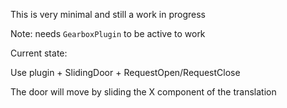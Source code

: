 This is very minimal and still a work in progress

Note: needs `GearboxPlugin` to be active to work

Current state:

Use plugin + SlidingDoor + RequestOpen/RequestClose

The door will move by sliding the X component of the translation
